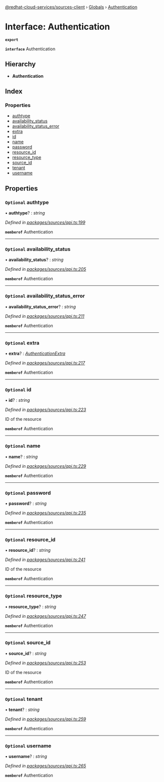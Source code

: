 [@redhat-cloud-services/sources-client](../README.md) › [Globals](../globals.md) › [Authentication](authentication.md)

# Interface: Authentication

**`export`** 

**`interface`** Authentication

## Hierarchy

* **Authentication**

## Index

### Properties

* [authtype](authentication.md#optional-authtype)
* [availability_status](authentication.md#optional-availability_status)
* [availability_status_error](authentication.md#optional-availability_status_error)
* [extra](authentication.md#optional-extra)
* [id](authentication.md#optional-id)
* [name](authentication.md#optional-name)
* [password](authentication.md#optional-password)
* [resource_id](authentication.md#optional-resource_id)
* [resource_type](authentication.md#optional-resource_type)
* [source_id](authentication.md#optional-source_id)
* [tenant](authentication.md#optional-tenant)
* [username](authentication.md#optional-username)

## Properties

### `Optional` authtype

• **authtype**? : *string*

*Defined in [packages/sources/api.ts:199](https://github.com/RedHatInsights/javascript-clients/blob/master/packages/sources/api.ts#L199)*

**`memberof`** Authentication

___

### `Optional` availability_status

• **availability_status**? : *string*

*Defined in [packages/sources/api.ts:205](https://github.com/RedHatInsights/javascript-clients/blob/master/packages/sources/api.ts#L205)*

**`memberof`** Authentication

___

### `Optional` availability_status_error

• **availability_status_error**? : *string*

*Defined in [packages/sources/api.ts:211](https://github.com/RedHatInsights/javascript-clients/blob/master/packages/sources/api.ts#L211)*

**`memberof`** Authentication

___

### `Optional` extra

• **extra**? : *[AuthenticationExtra](authenticationextra.md)*

*Defined in [packages/sources/api.ts:217](https://github.com/RedHatInsights/javascript-clients/blob/master/packages/sources/api.ts#L217)*

**`memberof`** Authentication

___

### `Optional` id

• **id**? : *string*

*Defined in [packages/sources/api.ts:223](https://github.com/RedHatInsights/javascript-clients/blob/master/packages/sources/api.ts#L223)*

ID of the resource

**`memberof`** Authentication

___

### `Optional` name

• **name**? : *string*

*Defined in [packages/sources/api.ts:229](https://github.com/RedHatInsights/javascript-clients/blob/master/packages/sources/api.ts#L229)*

**`memberof`** Authentication

___

### `Optional` password

• **password**? : *string*

*Defined in [packages/sources/api.ts:235](https://github.com/RedHatInsights/javascript-clients/blob/master/packages/sources/api.ts#L235)*

**`memberof`** Authentication

___

### `Optional` resource_id

• **resource_id**? : *string*

*Defined in [packages/sources/api.ts:241](https://github.com/RedHatInsights/javascript-clients/blob/master/packages/sources/api.ts#L241)*

ID of the resource

**`memberof`** Authentication

___

### `Optional` resource_type

• **resource_type**? : *string*

*Defined in [packages/sources/api.ts:247](https://github.com/RedHatInsights/javascript-clients/blob/master/packages/sources/api.ts#L247)*

**`memberof`** Authentication

___

### `Optional` source_id

• **source_id**? : *string*

*Defined in [packages/sources/api.ts:253](https://github.com/RedHatInsights/javascript-clients/blob/master/packages/sources/api.ts#L253)*

ID of the resource

**`memberof`** Authentication

___

### `Optional` tenant

• **tenant**? : *string*

*Defined in [packages/sources/api.ts:259](https://github.com/RedHatInsights/javascript-clients/blob/master/packages/sources/api.ts#L259)*

**`memberof`** Authentication

___

### `Optional` username

• **username**? : *string*

*Defined in [packages/sources/api.ts:265](https://github.com/RedHatInsights/javascript-clients/blob/master/packages/sources/api.ts#L265)*

**`memberof`** Authentication
